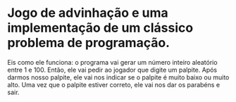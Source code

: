 # Jogo de advinhação e uma implementação de um clássico problema de programação.

Eis como ele funciona: o programa vai gerar um número 
inteiro aleatório entre 1 e 100. Então, ele vai pedir ao jogador que digite um 
palpite. Após darmos nosso palpite, ele vai nos indicar se o palpite é muito 
baixo ou muito alto. Uma vez que o palpite estiver correto, ele vai nos dar 
os parabéns e sair.

